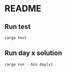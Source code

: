 # README

## Run test
```rust
cargo test
```

## Run day x solution
```rust
cargo run --bin day[x]
```
